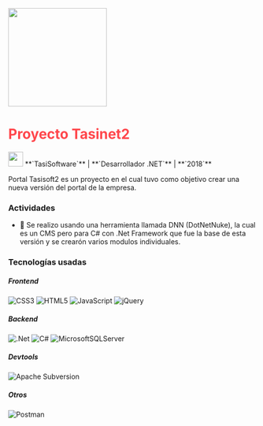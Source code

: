 <img src="../assets/images/projects/logo-tasinet.jpg" width="200" height="200">

# <font color="#FF474C">**Proyecto Tasinet2**</font>

<img src="../assets/images/company-logos/tasisoftware.png" width="30" height="30">
**`TasiSoftware`** |
**`Desarrollador .NET`** |
**`2018`**

Portal Tasisoft2 es un proyecto en el cual tuvo como objetivo crear una nueva versión del portal de la empresa.

### Actividades

- 📝 Se realizo usando una herramienta llamada DNN (DotNetNuke), la cual es un CMS pero para C# con .Net Framework que fue la base de esta versión y se crearón varios modulos individuales.

### Tecnologías usadas

##### **Frontend**
![CSS3](https://img.shields.io/badge/css3-%231572B6.svg?style=for-the-badge&logo=css3&logoColor=white)
![HTML5](https://img.shields.io/badge/html5-%23E34F26.svg?style=for-the-badge&logo=html5&logoColor=white)
![JavaScript](https://img.shields.io/badge/javascript-%23323330.svg?style=for-the-badge&logo=javascript&logoColor=%23F7DF1E)
![jQuery](https://img.shields.io/badge/jquery-%230769AD.svg?style=for-the-badge&logo=jquery&logoColor=white)

##### **Backend**
![.Net](https://img.shields.io/badge/.NET-5C2D91?style=for-the-badge&logo=.net&logoColor=white)
![C#](https://img.shields.io/badge/c%23-%23239120.svg?style=for-the-badge&logo=c-sharp&logoColor=white)
![MicrosoftSQLServer](https://img.shields.io/badge/Microsoft%20SQL%20Server-CC2927?style=for-the-badge&logo=microsoft%20sql%20server&logoColor=white)

##### **Devtools**
![Apache Subversion](https://img.shields.io/badge/subversion-%23809CC9.svg?style=for-the-badge&logo=subversion&logoColor=white)

##### **Otros**
![Postman](https://img.shields.io/badge/Postman-FF6C37?style=for-the-badge&logo=postman&logoColor=white)
